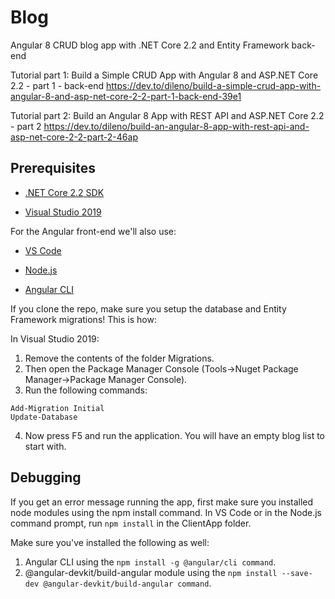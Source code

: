 # Blog
Angular 8 CRUD blog app with .NET Core 2.2 and Entity Framework back-end

Tutorial part 1: Build a Simple CRUD App with Angular 8 and ASP.NET Core 2.2 - part 1 - back-end
https://dev.to/dileno/build-a-simple-crud-app-with-angular-8-and-asp-net-core-2-2-part-1-back-end-39e1

Tutorial part 2: Build an Angular 8 App with REST API and ASP.NET Core 2.2 - part 2
https://dev.to/dileno/build-an-angular-8-app-with-rest-api-and-asp-net-core-2-2-part-2-46ap

## Prerequisites

* [.NET Core 2.2 SDK](https://dotnet.microsoft.com/download)

* [Visual Studio 2019](https://visualstudio.microsoft.com/vs/)

For the Angular front-end we'll also use:

* [VS Code](https://code.visualstudio.com/)

* [Node.js](https://nodejs.org/en/)

* [Angular CLI](https://cli.angular.io/)

If you clone the repo, make sure you setup the database and Entity Framework migrations!
This is how:

In Visual Studio 2019:

1. Remove the contents of the folder Migrations.
2. Then open the Package Manager Console (Tools->Nuget Package Manager->Package Manager Console).
3. Run the following commands:

```
Add-Migration Initial
Update-Database
```

4. Now press F5 and run the application. You will have an empty blog list to start with.

## Debugging
If you get an error message running the app, first make sure you installed node modules using the npm install command.
In VS Code or in the Node.js command prompt, run `npm install` in the ClientApp folder.

Make sure you've installed the following as well:
1. Angular CLI using the `npm install -g @angular/cli command`.
2. @angular-devkit/build-angular module using the `npm install --save-dev @angular-devkit/build-angular command`.
